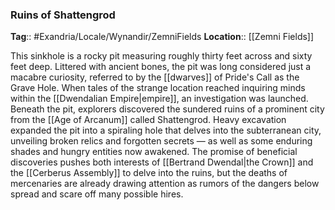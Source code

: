 ### Ruins of Shattengrod
**Tag**:: #Exandria/Locale/Wynandir/ZemniFields
**Location**:: [[Zemni Fields]]

This sinkhole is a rocky pit measuring roughly thirty feet across and sixty feet deep. Littered with ancient bones, the pit was long considered just a macabre curiosity, referred to by the [[dwarves]] of Pride's Call as the Grave Hole. When tales of the strange location reached inquiring minds within the [[Dwendalian Empire|empire]], an investigation was launched. Beneath the pit, explorers discovered the sundered ruins of a prominent city from the [[Age of Arcanum]] called Shattengrod. Heavy excavation expanded the pit into a spiraling hole that delves into the subterranean city, unveiling broken relics and forgotten secrets — as well as some enduring shades and hungry entities now awakened. The promise of beneficial discoveries pushes both interests of [[Bertrand Dwendal|the Crown]] and the [[Cerberus Assembly]] to delve into the ruins, but the deaths of mercenaries are already drawing attention as rumors of the dangers below spread and scare off many possible hires.